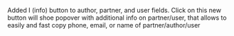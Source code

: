 Added I (info) button to author, partner, and user fields.
Click on this new button will shoe popover with additional info on partner/user,
that allows to easily and fast copy phone, email, or name of partner/author/user
